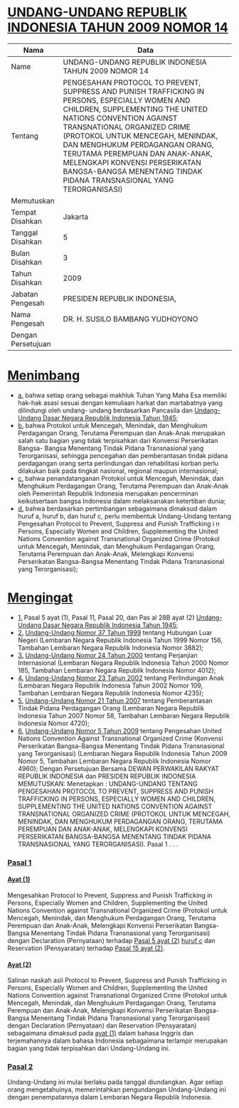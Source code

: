 # [UNDANG-UNDANG REPUBLIK INDONESIA TAHUN 2009 NOMOR 14](http://example.org/legal/peraturan/uu/2009/14)

| Nama | Data |
| ------ | ----- |
|Name|UNDANG-UNDANG REPUBLIK INDONESIA TAHUN 2009 NOMOR 14|
|Tentang| PENGESAHAN PROTOCOL TO PREVENT, SUPPRESS AND PUNISH TRAFFICKING IN PERSONS, ESPECIALLY WOMEN AND CHILDREN, SUPPLEMENTING THE UNITED NATIONS CONVENTION AGAINST TRANSNATIONAL ORGANIZED CRIME (PROTOKOL UNTUK MENCEGAH, MENINDAK, DAN MENGHUKUM PERDAGANGAN ORANG, TERUTAMA PEREMPUAN DAN ANAK-ANAK, MELENGKAPI KONVENSI PERSERIKATAN BANGSA-BANGSA MENENTANG TINDAK PIDANA TRANSNASIONAL YANG TERORGANISASI)|
|Memutuskan||
|Tempat Disahkan|Jakarta|
|Tanggal Disahkan|5|
|Bulan Disahkan|3|
|Tahun Disahkan|2009|
|Jabatan Pengesah|PRESIDEN REPUBLIK INDONESIA,|
|Nama Pengesah|DR. H. SUSILO BAMBANG YUDHOYONO|
|Dengan Persetujuan||
# [Menimbang](http://example.org/legal/peraturan/uu/2009/14/menimbang)

* [a.](http://example.org/legal/peraturan/uu/2009/14/menimbang/huruf/a) bahwa setiap orang sebagai makhluk Tuhan Yang Maha Esa memiliki hak-hak asasi sesuai dengan kemuliaan harkat dan martabatnya yang dilindungi oleh undang- undang berdasarkan Pancasila dan [Undang-Undang Dasar Negara Republik Indonesia Tahun 1945](http://example.org/legal/peraturan/uu);
* [b.](http://example.org/legal/peraturan/uu/2009/14/menimbang/huruf/b) bahwa Protokol untuk Mencegah, Menindak, dan Menghukum Perdagangan Orang, Terutama Perempuan dan Anak-Anak merupakan salah satu bagian yang tidak terpisahkan dari Konvensi Perserikatan Bangsa- Bangsa Menentang Tindak Pidana Transnasional yang Terorganisasi, sehingga pencegahan dan pemberantasan tindak pidana perdagangan orang serta perlindungan dan rehabilitasi korban perlu dilakukan baik pada tingkat nasional, regional maupun internasional;
* [c.](http://example.org/legal/peraturan/uu/2009/14/menimbang/huruf/c) bahwa penandatanganan Protokol untuk Mencegah, Menindak, dan Menghukum Perdagangan Orang, Terutama Perempuan dan Anak-Anak oleh Pemerintah Republik Indonesia merupakan pencerminan keikutsertaan bangsa Indonesia dalam melaksanakan ketertiban dunia;
* [d.](http://example.org/legal/peraturan/uu/2009/14/menimbang/huruf/d) bahwa berdasarkan pertimbangan sebagaimana dimaksud dalam huruf a, huruf b, dan huruf c, perlu membentuk Undang-Undang tentang Pengesahan Protocol to Prevent, Suppress and Punish Trafficking i n Persons, Especially Women and Children, Supplementing the United Nations Convention against Transnational Organized Crime (Protokol untuk Mencegah, Menindak, dan Menghukum Perdagangan Orang, Terutama Perempuan dan Anak-Anak, Melengkapi Konvensi Perserikatan Bangsa-Bangsa Menentang Tindak Pidana Transnasional yang Terorganisasi);
# [Mengingat](http://example.org/legal/peraturan/uu/2009/14/mengingat)

* [1.](http://example.org/legal/peraturan/uu/2009/14/mengingat/huruf/0001) Pasal 5 ayat (1), Pasal 11, Pasal 20, dan Pas al 28B ayat (2) [Undang-Undang Dasar Negara Republik Indonesia Tahun 1945](http://example.org/legal/peraturan/uu);
* [2.](http://example.org/legal/peraturan/uu/2009/14/mengingat/huruf/0002) [Undang-Undang Nomor 37 Tahun 1999](http://example.org/legal/peraturan/uu/1999/37) tentang Hubungan Luar Negeri (Lembaran Negara Republik Indonesia Tahun 1999 Nomor 156, Tambahan Lembaran Negara Republik Indonesia Nomor 3882);
* [3.](http://example.org/legal/peraturan/uu/2009/14/mengingat/huruf/0003) [Undang-Undang Nomor 24 Tahun 2000](http://example.org/legal/peraturan/uu/2000/24) tentang Perjanjian Internasional (Lembaran Negara Republik Indonesia Tahun 2000 Nomor 185, Tambahan Lembaran Negara Republik Indonesia Nomor 4012);
* [4.](http://example.org/legal/peraturan/uu/2009/14/mengingat/huruf/0004) [Undang-Undang Nomor 23 Tahun 2002](http://example.org/legal/peraturan/uu/2002/23) tentang Perlindungan Anak (Lembaran Negara Republik Indonesia Tahun 2002 Nomor 109, Tambahan Lembaran Negara Republik Indonesia Nomor 4235);
* [5.](http://example.org/legal/peraturan/uu/2009/14/mengingat/huruf/0005) [Undang-Undang Nomor 21 Tahun 2007](http://example.org/legal/peraturan/uu/2007/21) tentang Pemberantasan Tindak Pidana Perdagangan Orang (Lembaran Negara Republik Indonesia Tahun 2007 Nomor 58, Tambahan Lembaran Negara Republik Indonesia Nomor 4720);
* [6.](http://example.org/legal/peraturan/uu/2009/14/mengingat/huruf/0006) [Undang-Undang Nomor 5 Tahun 2009](http://example.org/legal/peraturan/uu/2009/5) tentang Pengesahan United Nations Convention Against Transnational Organized Crime (Konvensi Perserikatan Bangsa-Bangsa Menentang Tindak Pidana Transnasional yang Terorganisasi) (Lembaran Negara Republik Indonesia Tahun 2009 Nomor 5, Tambahan Lembaran Negara Republik Indonesia Nomor 4960); Dengan Persetujuan Bersama DEWAN PERWAKILAN RAKYAT REPUBLIK INDONESIA dan PRESIDEN REPUBLIK INDONESIA MEMUTUSKAN: Menetapkan : UNDANG-UNDANG TENTANG PENGESAHAN PROTOCOL TO PREVENT, SUPPRESS AND PUNISH TRAFFICKING IN PERSONS, ESPECIALLY WOMEN AND CHILDREN, SUPPLEMENTING THE UNITED NATIONS CONVENTION AGAINST TRANSNATIONAL ORGANIZED CRIME (PROTOKOL UNTUK MENCEGAH, MENINDAK, DAN MENGHUKUM PERDAGANGAN ORANG, TERUTAMA PEREMPUAN DAN ANAK-ANAK, MELENGKAPI KONVENSI PERSERIKATAN BANGSA-BANGSA MENENTANG TINDAK PIDANA TRANSNASIONAL YANG TERORGANISASI). Pasal 1 . . .

### [Pasal 1](http://example.org/legal/peraturan/uu/2009/14/pasal/0001)

#### [Ayat (1)](http://example.org/legal/peraturan/uu/2009/14/pasal/0001/versi/20090305/ayat/0001)
Mengesahkan Protocol to Prevent, Suppress and Punish Trafficking in Persons, Especially Women and Children, Supplementing the United Nations Convention against Transnational Organized Crime (Protokol untuk Mencegah, Menindak, dan Menghukum Perdagangan Orang, Terutama Perempuan dan Anak-Anak, Melengkapi Konvensi Perserikatan Bangsa-Bangsa Menentang Tindak Pidana Transnasional yang Terorganisasi) dengan Declaration (Pernyataan) terhadap [Pasal 5 ayat (2)](http://example.org/legal/peraturan/uu/2009/14/pasal/0001/versi/20090305/ayat/0002) [huruf c](http://example.org/legal/peraturan/uu/2009/14/pasal/0001/versi/20090305/huruf/c) dan Reservation (Pensyaratan) terhadap [Pasal 15 ayat (2)](http://example.org/legal/peraturan/uu/2009/14/pasal/0001/versi/20090305/ayat/0002).

#### [Ayat (2)](http://example.org/legal/peraturan/uu/2009/14/pasal/0001/versi/20090305/ayat/0002)
Salinan naskah asli Protocol to Prevent, Suppress and Punish Trafficking in Persons, Especially Women and Children, Supplementing the United Nations Convention against Transnational Organized Crime (Protokol untuk Mencegah, Menindak, dan Menghukum Perdagangan Orang, Terutama Perempuan dan Anak-Anak, Melengkapi Konvensi Perserikatan Bangsa-Bangsa Menentang Tindak Pidana Transnasional yang Terorganisasi) dengan Declaration (Pernyataan) dan Reservation (Pensyaratan) sebagaimana dimaksud pada [ayat (1)](http://example.org/legal/peraturan/uu/2009/14/pasal/0001/versi/20090305/ayat/0001) dalam bahasa Inggris dan terjemahannya dalam bahasa Indonesia sebagaimana terlampir merupakan bagian yang tidak terpisahkan dari Undang-Undang ini.


### [Pasal 2](http://example.org/legal/peraturan/uu/2009/14/pasal/0002)
Undang-Undang ini mulai berlaku pada tanggal diundangkan. Agar setiap orang mengetahuinya, memerintahkan pengundangan Undang-Undang ini dengan penempatannya dalam Lembaran Negara Republik Indonesia.
